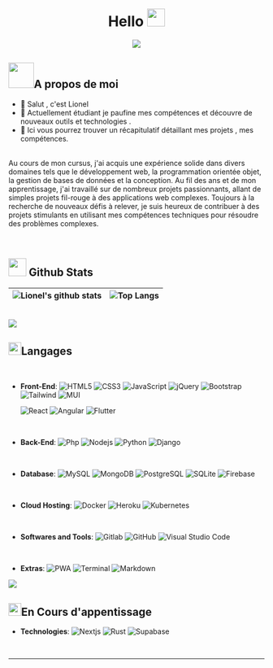 <h1 align="center">  Hello <img src="https://media.giphy.com/media/hvRJCLFzcasrR4ia7z/giphy.gif" width="35"></h1>
<p align="center">

<img src="https://readme-typing-svg.herokuapp.com/?lines=Developpeur%20Full%20Stack;Working%20on%20new%20project&font=Pacifico&center=true&width=650&height=120&color=58a6ff&vCenter=true&size=45">
</p>

## <picture><img src = "https://github.com/7oSkaaa/7oSkaaa/blob/main/Images/about_me.gif?raw=true" width = 50px></picture>A propos de moi


- 👋 Salut , c'est Lionel 
- 🌱 Actuellement étudiant je paufine mes compétences et découvre de nouveaux outils et technologies .
- 🎯 Ici vous pourrez trouver un récapitulatif  détaillant  mes projets , mes compétences. 
<p>
<br>
Au cours de mon cursus, j'ai acquis une expérience solide dans divers domaines tels que le développement web, la programmation orientée objet, la gestion de bases de données et la conception. Au fil des ans et de mon apprentissage, j'ai travaillé sur de nombreux projets passionnants, allant de simples projets fil-rouge à des applications web complexes. Toujours à la recherche de nouveaux défis à relever, je suis heureux de contribuer à des projets stimulants en utilisant mes compétences techniques pour résoudre des problèmes complexes.</p>
    
<br>


## <img src="https://media.giphy.com/media/iY8CRBdQXODJSCERIr/giphy.gif" width="35"><b> Github Stats </b> 
 


 ![Lionel's github stats](https://github-readme-stats.vercel.app/api?username=LionAB&locale=fr&count_private=true&show_icons=true&theme=transparent) |![Top Langs](https://github-readme-stats.vercel.app/api/top-langs/?username=LionAB&locale=fr&layout=compact&theme=transparent&langs_count=12)
| --- | --- |
<br>
<img src="https://user-images.githubusercontent.com/73097560/115834477-dbab4500-a447-11eb-908a-139a6edaec5c.gif"><br>

## <img src="https://media2.giphy.com/media/QssGEmpkyEOhBCb7e1/giphy.gif?cid=ecf05e47a0n3gi1bfqntqmob8g9aid1oyj2wr3ds3mg700bl&rid=giphy.gif" width ="25"><b>Langages</b>

<br>

<p align="center">

- **Front-End**:
   ![HTML5](https://img.shields.io/badge/HTML5%20-%23E34F26.svg?style=for-the-badge&logo=html5&logoColor=white) ![CSS3](https://img.shields.io/badge/CSS%20-%231572B6.svg?style=for-the-badge&logo=css3&logoColor=white) ![JavaScript](https://img.shields.io/badge/JavaScript%20-%23F7DF1E.svg?style=for-the-badge&logo=javascript&logoColor=black) ![jQuery](https://img.shields.io/badge/jQuery%20-%230769AD.svg?style=for-the-badge&logo=jquery&logoColor=white)
    ![Bootstrap](https://img.shields.io/badge/Bootstrap%20-%23563D7C.svg?style=for-the-badge&logo=bootstrap&logoColor=white) ![Tailwind](https://img.shields.io/badge/Tailwind%20-%2338B2AC.svg?style=for-the-badge&logo=tailwind-css&logoColor=white) ![MUI](https://img.shields.io/badge/MUI-%230081CB.svg?style=for-the-badge&logo=mui&logoColor=white)
    
    ![React](https://img.shields.io/badge/React%20-%2320232a.svg?style=for-the-badge&logo=react&logoColor=%2361DAFB) ![Angular](https://img.shields.io/badge/Angular%20-%23DD0031.svg?style=for-the-badge&logo=angular&logoColor=white)
     ![Flutter](https://img.shields.io/badge/Flutter%20-%2335495e.svg?style=for-the-badge&logo=flutter&logoColor=blue)
<br>

- **Back-End**:
    ![Php](https://img.shields.io/badge/PHP%20-%23777BB4.svg?style=for-the-badge&logo=php&logoColor=white) ![Nodejs](https://img.shields.io/badge/Nodejs%20-%2343853D.svg?style=for-the-badge&logo=node.js&logoColor=white) ![Python](https://img.shields.io/badge/Python%20-3776AB.svg?style=for-the-badge&logo=python&logoColor=white) ![Django](https://img.shields.io/badge/Django%20-092E20.svg?style=for-the-badge&logo=django&logoColor=white)
    
<br>   

- **Database**:
    ![MySQL](https://img.shields.io/badge/MySQL-%2300f.svg?style=for-the-badge&logo=mysql&logoColor=white) ![MongoDB](https://img.shields.io/badge/MongoDB-%234ea94b.svg?style=for-the-badge&logo=mongodb&logoColor=white) ![PostgreSQL](https://img.shields.io/badge/PostgreSQL-%23316192.svg?style=for-the-badge&logo=postgresql&logoColor=white) ![SQLite](https://img.shields.io/badge/SQLite-%2307405e.svg?style=for-the-badge&logo=sqlite&logoColor=white) ![Firebase](https://img.shields.io/badge/firebase-%23039BE5.svg?style=for-the-badge&logo=firebase)

<br>


- **Cloud Hosting**:
    ![Docker](https://img.shields.io/badge/docker-%230db7ed.svg?style=for-the-badge&logo=docker&logoColor=white) ![Heroku](https://img.shields.io/badge/heroku-%23430098.svg?style=for-the-badge&logo=heroku&logoColor=white) ![Kubernetes](https://img.shields.io/badge/kubernetes-%23326ce5.svg?style=for-the-badge&logo=kubernetes&logoColor=white)
    
<br>

- **Softwares and Tools**:
    ![Gitlab](https://img.shields.io/badge/gitlab-%23181717.svg?style=for-the-badge&logo=gitlab)  ![GitHub](https://img.shields.io/badge/github-%23121011.svg?style=for-the-badge&logo=github&logoColor=white) ![Visual Studio Code](https://img.shields.io/badge/Visual%20Studio%20Code-0078d7.svg?style=for-the-badge&logo=visual-studio-code&logoColor=white)
  

<br>

- **Extras**:
    ![PWA](https://img.shields.io/badge/PWA%20-5A0FC8.svg?style=for-the-badge&logo=pwa&logoColor=white) ![Terminal](https://img.shields.io/badge/Terminal-%23054020?style=for-the-badge&logo=gnu-bash&logoColor=white) ![Markdown](https://img.shields.io/badge/markdown-%23000000.svg?style=for-the-badge&logo=markdown&logoColor=white)   


</p>
<img src="https://user-images.githubusercontent.com/73097560/115834477-dbab4500-a447-11eb-908a-139a6edaec5c.gif"><br>

## <img src="https://media2.giphy.com/media/QssGEmpkyEOhBCb7e1/giphy.gif?cid=ecf05e47a0n3gi1bfqntqmob8g9aid1oyj2wr3ds3mg700bl&rid=giphy.gif" width ="25"><b>En Cours d'appentissage</b>

<p align="center">

- **Technologies**:
      ![Nextjs](https://img.shields.io/badge/Nextjs%20-000000.svg?style=for-the-badge&logo=next.js&logoColor=white) ![Rust](https://img.shields.io/badge/RUST%20-000000.svg?style=for-the-badge&logo=rust&logoColor=red) ![Supabase](https://img.shields.io/badge/Supabase%20-3ECF8E.svg?style=for-the-badge&logo=supabase&logoColor=white)
  
    

</p>
<br/>

------
